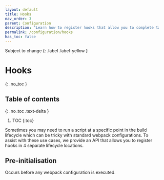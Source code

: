 ```yaml
---
layout: default
title: Hooks
nav_order: 3
parent: Configuration
description: "Learn how to register hooks that allow you to complete tasks at different lifecycle stages"
permalink: /configuration/hooks
has_toc: false
---
```


Subject to change
{: .label .label-yellow }

# Hooks
{: .no_toc }

## Table of contents
{: .no_toc .text-delta }

1. TOC
{:toc}

Sometimes you may need to run a script at a specific point in the build lifecycle which can be tricky with standard webpack configurations. To assist with these use cases, we provide an API that allows you to register hooks in 4 separate lifecycle locations.

## Pre-initialisation
Occurs before any webpack configuration is executed.
